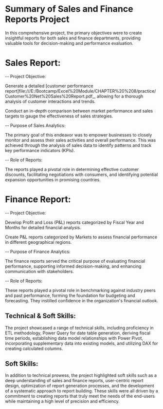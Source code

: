 # Summary of Sales and Finance Reports Project

In this comprehensive project, the primary objectives were to create insightful reports for both sales and finance departments, providing valuable tools for decision-making and performance evaluation.

# Sales Report:
-- Project Objective:

Generate a detailed [customer performance report]file:///E:/Bootcamp/Excel%20Module/CHAPTER%20%208/practice/Customer%20Net%20Sales%20Report.pdf_, allowing for a thorough analysis of customer interactions and trends.

Conduct an in-depth comparison between market performance and sales targets to gauge the effectiveness of sales strategies.

-- Purpose of Sales Analytics:

The primary goal of this endeavor was to empower businesses to closely monitor and assess their sales activities and overall performance. This was achieved through the analysis of sales data to identify patterns and track key performance indicators (KPIs).

-- Role of Reports:

The reports played a pivotal role in determining effective customer discounts, facilitating negotiations with consumers, and identifying potential expansion opportunities in promising countries.

# Finance Report:
-- Project Objective:

Develop Profit and Loss (P&L) reports categorized by Fiscal Year and Months for detailed financial analysis.

Create P&L reports categorized by Markets to assess financial performance in different geographical regions.

-- Purpose of Finance Analytics:

The finance reports served the critical purpose of evaluating financial performance, supporting informed decision-making, and enhancing communication with stakeholders.

-- Role of Reports:

These reports played a pivotal role in benchmarking against industry peers and past performance, forming the foundation for budgeting and forecasting. They instilled confidence in the organization's financial outlook.

## Technical & Soft Skills:
The project showcased a range of technical skills, including proficiency in ETL methodology, Power Query for date table generation, deriving fiscal time periods, establishing data model relationships with Power Pivot, incorporating supplementary data into existing models, and utilizing DAX for creating calculated columns.

## Soft Skills:
In addition to technical prowess, the project highlighted soft skills such as a deep understanding of sales and finance reports, user-centric report design, optimization of report generation processes, and the development of a systematic approach to report building. These skills were all driven by a commitment to creating reports that truly meet the needs of the end-users while maintaining a high level of precision and efficiency.






